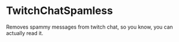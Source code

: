 # TwitchChatSpamless
Removes spammy messages from twitch chat, so you know, you can actually read it.
